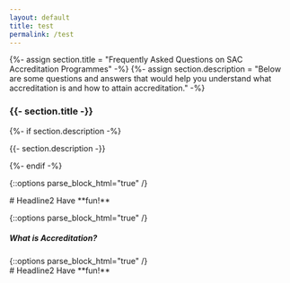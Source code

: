```yaml
---
layout: default
title: test
permalink: /test
---
```


{%- assign section.title = "Frequently Asked Questions on SAC Accreditation Programmes" -%}
{%- assign section.description = "Below are some questions and answers that would help you understand what accreditation is and how to attain accreditation." -%}
<h3>{{- section.title -}}</h3>
{%- if section.description -%}
  <p>{{- section.description -}}</p>
{%- endif -%}

{::options parse_block_html="true" /}
<div class="row is-multiline">
# Headline2
Have **fun!**
</div>	

{::options parse_block_html="true" /}
<div style="margin-top:1rem;margin-bottom:1rem;">
	<div class="col is-large bp-accordion-header padding has-icons-right field has-addons is-marginless">
		<div class="col is-expanded is-fullwidth is-paddingless">
			<h5 class="has-text-grey-dark is-marginless"><b style="cursor:default;">What is Accreditation?</b></h5>
		</div>
		<span class="sgds-icon sgds-icon-plus is-size-4 bp-accordion-button"></span>
	</div>
	<div id="accordion-body-{% increment counter %}" class="col padding bp-accordion-body">
		<div class="bp-container is-full padding--top--lg padding--bottom" style="width: 100%">		
			{::options parse_block_html="true" /}
			<div class="row is-multiline">
				# Headline2
        			Have **fun!**
			</div>		
		</div>
	</div>		
</div>
